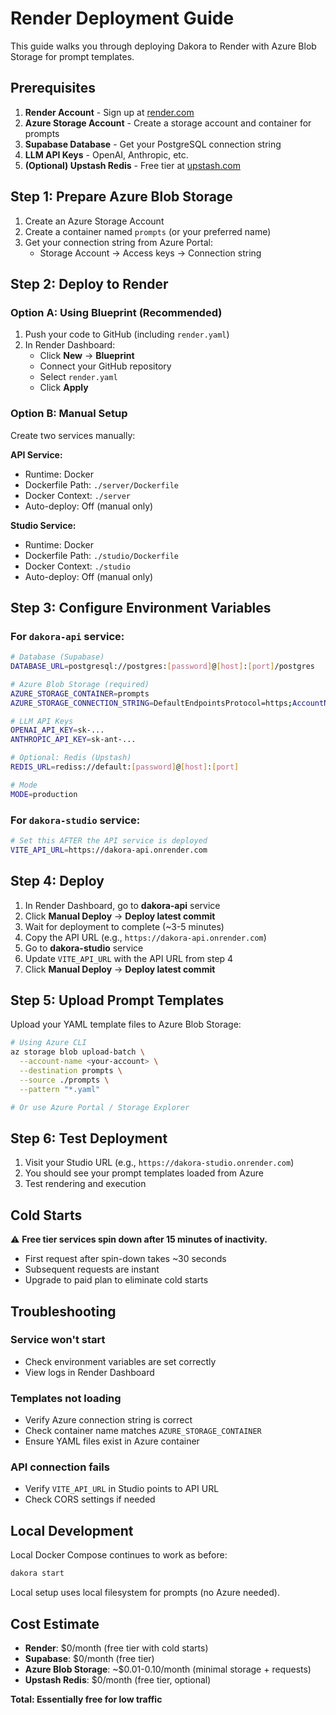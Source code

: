 # Render Deployment Guide

This guide walks you through deploying Dakora to Render with Azure Blob Storage for prompt templates.

## Prerequisites

1. **Render Account** - Sign up at [render.com](https://render.com)
2. **Azure Storage Account** - Create a storage account and container for prompts
3. **Supabase Database** - Get your PostgreSQL connection string
4. **LLM API Keys** - OpenAI, Anthropic, etc.
5. **(Optional) Upstash Redis** - Free tier at [upstash.com](https://upstash.com)

## Step 1: Prepare Azure Blob Storage

1. Create an Azure Storage Account
2. Create a container named `prompts` (or your preferred name)
3. Get your connection string from Azure Portal:
   - Storage Account → Access keys → Connection string

## Step 2: Deploy to Render

### Option A: Using Blueprint (Recommended)

1. Push your code to GitHub (including `render.yaml`)
2. In Render Dashboard:
   - Click **New** → **Blueprint**
   - Connect your GitHub repository
   - Select `render.yaml`
   - Click **Apply**

### Option B: Manual Setup

Create two services manually:

**API Service:**
- Runtime: Docker
- Dockerfile Path: `./server/Dockerfile`
- Docker Context: `./server`
- Auto-deploy: Off (manual only)

**Studio Service:**
- Runtime: Docker
- Dockerfile Path: `./studio/Dockerfile`
- Docker Context: `./studio`
- Auto-deploy: Off (manual only)

## Step 3: Configure Environment Variables

### For `dakora-api` service:

```bash
# Database (Supabase)
DATABASE_URL=postgresql://postgres:[password]@[host]:[port]/postgres

# Azure Blob Storage (required)
AZURE_STORAGE_CONTAINER=prompts
AZURE_STORAGE_CONNECTION_STRING=DefaultEndpointsProtocol=https;AccountName=...

# LLM API Keys
OPENAI_API_KEY=sk-...
ANTHROPIC_API_KEY=sk-ant-...

# Optional: Redis (Upstash)
REDIS_URL=rediss://default:[password]@[host]:[port]

# Mode
MODE=production
```

### For `dakora-studio` service:

```bash
# Set this AFTER the API service is deployed
VITE_API_URL=https://dakora-api.onrender.com
```

## Step 4: Deploy

1. In Render Dashboard, go to **dakora-api** service
2. Click **Manual Deploy** → **Deploy latest commit**
3. Wait for deployment to complete (~3-5 minutes)
4. Copy the API URL (e.g., `https://dakora-api.onrender.com`)
5. Go to **dakora-studio** service
6. Update `VITE_API_URL` with the API URL from step 4
7. Click **Manual Deploy** → **Deploy latest commit**

## Step 5: Upload Prompt Templates

Upload your YAML template files to Azure Blob Storage:

```bash
# Using Azure CLI
az storage blob upload-batch \
  --account-name <your-account> \
  --destination prompts \
  --source ./prompts \
  --pattern "*.yaml"

# Or use Azure Portal / Storage Explorer
```

## Step 6: Test Deployment

1. Visit your Studio URL (e.g., `https://dakora-studio.onrender.com`)
2. You should see your prompt templates loaded from Azure
3. Test rendering and execution

## Cold Starts

⚠️ **Free tier services spin down after 15 minutes of inactivity.**
- First request after spin-down takes ~30 seconds
- Subsequent requests are instant
- Upgrade to paid plan to eliminate cold starts

## Troubleshooting

### Service won't start
- Check environment variables are set correctly
- View logs in Render Dashboard

### Templates not loading
- Verify Azure connection string is correct
- Check container name matches `AZURE_STORAGE_CONTAINER`
- Ensure YAML files exist in Azure container

### API connection fails
- Verify `VITE_API_URL` in Studio points to API URL
- Check CORS settings if needed

## Local Development

Local Docker Compose continues to work as before:

```bash
dakora start
```

Local setup uses local filesystem for prompts (no Azure needed).

## Cost Estimate

- **Render**: $0/month (free tier with cold starts)
- **Supabase**: $0/month (free tier)
- **Azure Blob Storage**: ~$0.01-0.10/month (minimal storage + requests)
- **Upstash Redis**: $0/month (free tier, optional)

**Total: Essentially free for low traffic**